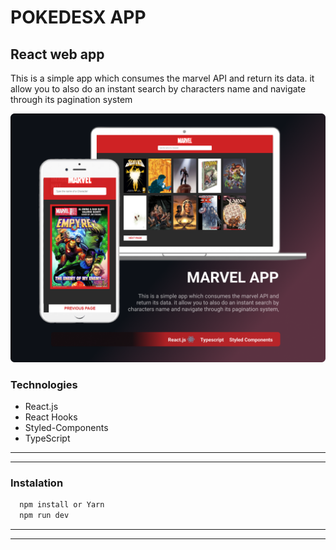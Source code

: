 # POKEDESX APP
## React web app
This is a simple app which consumes the marvel API and return its data. it allow you to also do an instant search by characters name and navigate through its pagination system


![marvel](marvel.png)

### Technologies
* React.js
* React Hooks
* Styled-Components
* TypeScript

---
---

### Instalation
```Bash
  npm install or Yarn
  npm run dev
``` 

---
---
